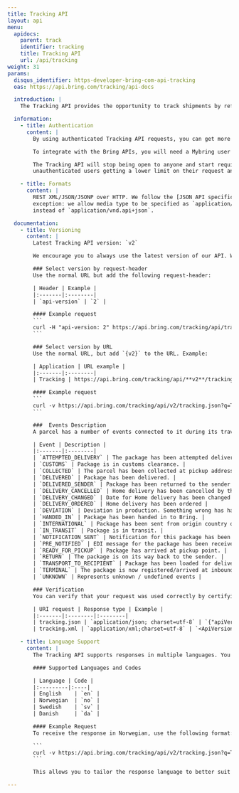 ```yaml
---
title: Tracking API
layout: api
menu:
  apidocs:
    parent: track
    identifier: tracking
    title: Tracking API
    url: /api/tracking
weight: 31
params:
  disqus_identifier: https-developer-bring-com-api-tracking
  oas: https://api.bring.com/tracking/api-docs

  introduction: |
    The Tracking API provides the opportunity to track shipments by reference, package or shipment number. It is an easy way to get shipment details and events and make them available for customers. The information available in this API is the same that is publicly available from the [Tracking website](http://tracking.bring.com/).

  information:
    - title: Authentication
      content: |
        By using authenticated Tracking API requests, you can get more information such as price, name, address and signatures for proof of delivery. The rate limits are also less strict.

        To integrate with the Bring APIs, you will need a Mybring user account with an API key. Information about prerequisites and authentication headers can be found on the general API [Getting Started page](/api/).

        The Tracking API will stop being open to anyone and start requiring users to be authenticated. We have already started rate limiting unauthenticated users, which will result in
        unauthenticated users getting a lower limit on their request and in the end not being able to use our API.

    - title: Formats
      content: |
        REST XML/JSON/JSONP over HTTP. We follow the [JSON API specification](http://jsonapi.org/) with one
        exception: we allow media type to be specified as `application/json`
        instead of `application/vnd.api+json`.

  documentation:
    - title: Versioning
      content: |
        Latest Tracking API version: `v2`

        We encourage you to always use the latest version of our API. We keep the previous version for some time so that you will get enough time to convert your application. This API supports versioning by two means.

        ### Select version by request-header
        Use the normal URL but add the following request-header:

        | Header | Example |
        |:-------|:--------|
        | `api-version` | `2` |

        #### Example request
        ```
        curl -H "api-version: 2" https://api.bring.com/tracking/api/tracking.json?q=TESTPACKAGEATPICKUPPOINT
        ```

        ### Select version by URL
        Use the normal URL, but add `{v2}` to the URL. Example:

        | Application | URL example |
        |:-------|:--------|
        | Tracking | https://api.bring.com/tracking/api/**v2**/tracking.json?q=TESTPACKAGEATPICKUPPOINT |

        #### Example request
        ```
        curl -v https://api.bring.com/tracking/api/v2/tracking.json?q=TESTPACKAGEATPICKUPPOINT
        ```

        ###  Events Description
        A parcel has a number of events connected to it during its travel. Here are a list of current event statuses that can be returned.

        | Event | Description |
        |:-------|:--------|
        | `ATTEMPTED_DELIVERY` | The package has been attempted delivered at the door. Depending on the service it will be tried again or sent to closest pickup point. |
        | `CUSTOMS` | Package is in customs clearance. |
        | `COLLECTED` | The parcel has been collected at pickup address. |
        | `DELIVERED` | Package has been delivered. |
        | `DELIVERED_SENDER` | Package has been returned to the sender |
        | `DELIVERY_CANCELLED` | Home delivery has been cancelled by the customer. |
        | `DELIVERY_CHANGED` | Date for Home delivery has been changed by customer. |
        | `DELIVERY_ORDERED` | Home delivery has been ordered |
        | `DEVIATION` | Deviation in production. Something wrong has happened and there is a probability for delay. |
        | `HANDED_IN` | Package has been handed in to Bring. |
        | `INTERNATIONAL` | Package has been sent from origin country or arrived at destination country. |
        | `IN_TRANSIT` | Package is in transit. |
        | `NOTIFICATION_SENT` | Notification for this package has been sent by sms, push and/or mail. This can be informational notifications and action notification like pickup notice. |
        | `PRE_NOTIFIED` | EDI message for the package has been received by Bring. |
        | `READY_FOR_PICKUP` | Package has arrived at pickup point. |
        | `RETURN` | The package is on its way back to the sender. |
        | `TRANSPORT_TO_RECIPIENT` | Package has been loaded for delivery to the recipient. |
        | `TERMINAL` | The package is now registered/arrived at inbound/outbound storage terminal |
        | `UNKNOWN` | Represents unknown / undefined events |

        ### Verification
        You can verify that your request was used correctly by certifying that the response contains an element based on the request type:

        | URI request | Response type | Example |
        |:-------|:--------|:--------|
        | tracking.json | `application/json; charset=utf-8` | `{"apiVersion": "2"}` |
        | tracking.xml | `application/xml;charset=utf-8` | `<ApiVersion>2</ApiVersion>` |

    - title: Language Support
      content: |
        The Tracking API supports responses in multiple languages. You can specify the desired language using the `lang` query parameter in your request.

        #### Supported Languages and Codes

        | Language | Code |
        |:---------|:----|
        | English    | `en` |
        | Norwegian  | `no` |
        | Swedish    | `sv` |
        | Danish     | `da` |

        #### Example Request
        To receive the response in Norwegian, use the following format:

        ```
        curl -v https://api.bring.com/tracking/api/v2/tracking.json?q=TESTPACKAGEATPICKUPPOINT&lang=no
        ```

        This allows you to tailor the response language to better suit your application's audience.

---
```


